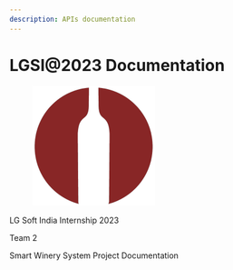 ```yaml
---
description: APIs documentation
---
```


# LGSI@2023 Documentation

<figure><img src=".gitbook/assets/webos.png" alt="" width="217"><figcaption></figcaption></figure>

LG Soft India Internship 2023

Team 2

Smart Winery System Project Documentation

